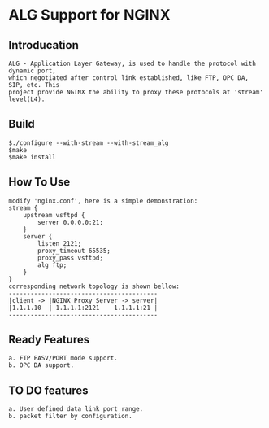 ALG Support for NGINX
=====================

## Introducation

    ALG - Application Layer Gateway, is used to handle the protocol with dynamic port,
    which negotiated after control link established, like FTP, OPC DA, SIP, etc. This
    project provide NGINX the ability to proxy these protocols at 'stream' level(L4).

## Build

    $./configure --with-stream --with-stream_alg
    $make
    $make install

## How To Use

    modify 'nginx.conf', here is a simple demonstration:
    stream {
        upstream vsftpd {
            server 0.0.0.0:21;
        }
        server {
            listen 2121;
            proxy_timeout 65535;
            proxy_pass vsftpd;
            alg ftp;
        }
    }
    corresponding network topology is shown bellow:
    -----------------------------------------
    |client -> |NGINX Proxy Server -> server|
    |1.1.1.10  | 1.1.1.1:2121    1.1.1.1:21 |
    -----------------------------------------

## Ready Features

    a. FTP PASV/PORT mode support.
    b. OPC DA support.

## TO DO features

    a. User defined data link port range.
    b. packet filter by configuration.